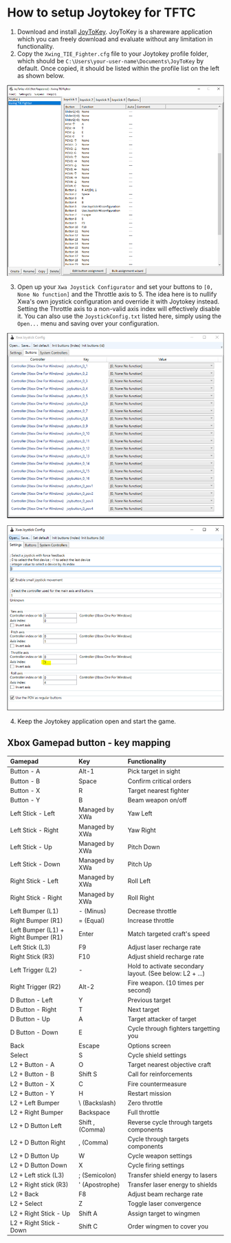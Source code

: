 # How to setup Joytokey for TFTC

1. Download and install [JoyToKey](https://joytokey.net/en/download). JoyToKey is a shareware application which you can freely download and evaluate without any limitation in functionality.
2. Copy the `Xwing_TIE_Fighter.cfg` file to your Joytokey profile folder, which should be `C:\Users\your-user-name\Documents\JoyToKey` by default. Once copied, it should be listed within the profile list on the left as shown below.

![JoytoKey Profile](../imgs/Joytokey_Profile.png "JoytoKey Profile")

3. Open up your `Xwa Joystick Configurator` and set your buttons to `[0, None No function]` and the Throttle axis to 5. The idea here is to nullify Xwa's own joystick configuration and override it with Joytokey instead. Setting the Throttle axis to a non-valid axis index will effectively disable it. You can also use the `JoystickConfig.txt` listed here, simply using the `Open...` menu and saving over your configuration.

![Xwa Joystick Configurator 1](../imgs/Xwa_Joystick_Configurator_1.png "Xwa Joystick Configurator 1")

![Xwa Joystick Configurator 2](../imgs/Xwa_Joystick_Configurator_2.png "Xwa Joystick Configurator 2")

4. Keep the Joytokey application open and start the game.


## Xbox Gamepad button - key mapping

| Gamepad                              | Key                 | Functionality           |
|:-------------                        |:--------            |:------                  |
| Button - A                           | Alt-1               | Pick target in sight    |
| Button - B                           | Space               | Confirm critical orders |
| Button - X                           | R                   | Target nearest fighter  |
| Button - Y                           | B                   | Beam weapon on/off      |
| Left Stick - Left                    | Managed by XWa      | Yaw Left                |
| Left Stick - Right                   | Managed by XWa      | Yaw Right               |
| Left Stick - Up                      | Managed by XWa      | Pitch Down              |
| Left Stick - Down                    | Managed by XWa      | Pitch Up                |
| Right Stick - Left                   | Managed by XWa      | Roll Left               |
| Right Stick - Right                  | Managed by XWa      | Roll Right              |
| Left Bumper (L1)                     | - (Minus)           | Decrease throttle       |
| Right Bumper (R1)                    | = (Equal)           | Increase throttle       |
| Left Bumper (L1) + Right Bumper (R1) | Enter               | Match targeted craft's speed |
| Left Stick (L3)                      | F9                  | Adjust laser recharge rate   |
| Right Stick (R3)                     | F10                 | Adjust shield recharge rate  |
| Left Trigger (L2)                    | -                   | Hold to activate secondary layout. (See below: L2 + ...) |
| Right Trigger (R2)                   | Alt-2               | Fire weapon. (10 times per second) |
| D Button - Left                      | Y                   | Previous target            |
| D Button - Right                     | T                   | Next target                |
| D Button - Up                        | A                   | Target attacker of target  |
| D Button - Down                      | E                   | Cycle through fighters targetting you |
| Back                                 | Escape              | Options screen                    |
| Select                               | S                   | Cycle shield settings             |
| L2 + Button - A                      | O                   | Target nearest objective craft    |
| L2 + Button - B                      | Shift S             | Call for reinforcements |
| L2 + Button - X                      | C                   | Fire countermeasure  |
| L2 + Button - Y                      | H                   | Restart mission      |
| L2 + Left Bumper                     | \ (Backslash)       | Zero throttle         |
| L2 + Right Bumper                    | Backspace           | Full throttle        |
| L2 + D Button Left                   | Shift , (Comma)     | Reverse cycle through targets components |
| L2 + D Button Right                  | , (Comma)           | Cycle through targets components |
| L2 + D Button Up                     | W                   | Cycle weapon settings |
| L2 + D Button Down                   | X                   | Cycle firing settings |
| L2 + Left stick (L3)                 | ; (Semicolon)       | Transfer shield energy to lasers |
| L2 + Right stick (R3)                | ' (Apostrophe)      | Transfer laser energy to shields |
| L2 + Back                            | F8                  | Adjust beam recharge rate |
| L2 + Select                          | Z                   | Toggle laser convergence |
| L2 + Right Stick - Up                | Shift A             | Assign target to wingmen     |
| L2 + Right Stick - Down              | Shift C             | Order wingmen to cover you   |